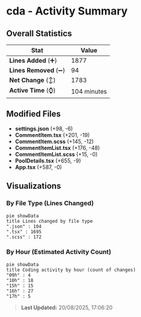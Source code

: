 # cda - Activity Summary 

## Overall Statistics

| Stat                   | Value                                                             |
| ---------------------- | ----------------------------------------------------------------- |
| **Lines Added** (➕)   | 1877                                          |
| **Lines Removed** (➖) | 94                                        |
| **Net Change** (↕)    | 1783                |
| **Active Time** (⌚)   | 104 minutes |


## Modified Files
- **settings.json** (+98, -6)
- **CommentItem.tsx** (+201, -19)
- **CommentItem.scss** (+145, -12)
- **CommentItemList.tsx** (+176, -48)
- **CommentItemList.scss** (+15, -0)
- **PoolDetails.tsx** (+655, -9)
- **App.tsx** (+587, -0)

## Visualizations

### By File Type (Lines Changed)

```mermaid
pie showData
title Lines changed by file type
".json" : 104
".tsx" : 1695
".scss" : 172
```

### By Hour (Estimated Activity Count)

```mermaid
pie showData
title Coding activity by hour (count of changes)
"09h" : 4
"10h" : 18
"15h" : 15
"16h" : 27
"17h" : 5
```


> **Last Updated:** 20/08/2025, 17:06:20
